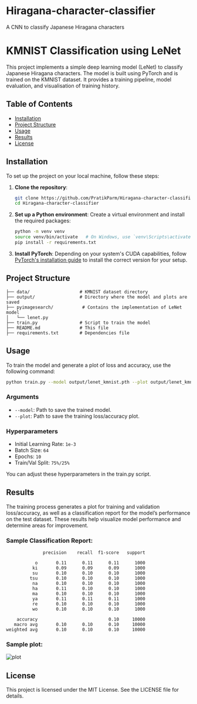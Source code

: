 # Hiragana-character-classifier
A CNN to classify Japanese Hiragana characters

# KMNIST Classification using LeNet

This project implements a simple deep learning model (LeNet) to classify Japanese Hiragana characters. The model is built using PyTorch and is trained on the KMNIST dataset. It provides a training pipeline, model evaluation, and visualisation of training history.

## Table of Contents
- [Installation](#installation)
- [Project Structure](#project-structure)
- [Usage](#usage)
- [Results](#results)
- [License](#license)

## Installation

To set up the project on your local machine, follow these steps:

1. **Clone the repository**:
    ```bash
    git clone https://github.com/PratikParm/Hiragana-character-classifier.git
    cd Hiragana-character-classifier
    ```

2. **Set up a Python environment**:
    Create a virtual environment and install the required packages:

    ```bash
    python -m venv venv
    source venv/bin/activate   # On Windows, use `venv\Scripts\activate`
    pip install -r requirements.txt
    ```

3. **Install PyTorch**:
    Depending on your system's CUDA capabilities, follow [PyTorch's installation guide](https://pytorch.org/get-started/locally/) to install the correct version for your setup.

## Project Structure
```
├── data/                   # KMNIST dataset directory
├── output/                 # Directory where the model and plots are saved
├── pyimagesearch/           # Contains the implementation of LeNet model
│   └── lenet.py
├── train.py                # Script to train the model
├── README.md               # This file
├── requirements.txt        # Dependencies file
```


## Usage
To train the model and generate a plot of loss and accuracy, use the following command:

```bash
python train.py --model output/lenet_kmnist.pth --plot output/lenet_kmnist_plot.png
```

### Arguments
- `--model`: Path to save the trained model.
- `--plot`: Path to save the training loss/accuracy plot.

### Hyperparameters
- Initial Learning Rate: `1e-3`
- Batch Size: `64`
- Epochs: `10`
- Train/Val Split: `75%/25%`

You can adjust these hyperparameters in the train.py script.

## Results
The training process generates a plot for training and validation loss/accuracy, as well as a classification report for the model’s performance on the test dataset. These results help visualize model performance and determine areas for improvement.

### Sample Classification Report:

```
              precision    recall  f1-score   support

           o       0.11      0.11      0.11      1000
          ki       0.09      0.09      0.09      1000
          su       0.10      0.10      0.10      1000
         tsu       0.10      0.10      0.10      1000
          na       0.10      0.10      0.10      1000
          ha       0.11      0.10      0.10      1000
          ma       0.10      0.10      0.10      1000
          ya       0.11      0.11      0.11      1000
          re       0.10      0.10      0.10      1000
          wo       0.10      0.10      0.10      1000

    accuracy                           0.10     10000
   macro avg       0.10      0.10      0.10     10000
weighted avg       0.10      0.10      0.10     10000
```
### Sample plot: 

![plot](https://github.com/user-attachments/assets/56454ac2-0339-444a-9e24-5add08d2ac54)


## License
This project is licensed under the MIT License. See the LICENSE file for details.
